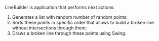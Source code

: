 LineBuilder is application that performs next actions:

1) Generates a list with random number of random points;
2) Sorts these points in specific order that allows to build a broken line without intersections through them;
3) Draws a broken line through these points using Swing.

